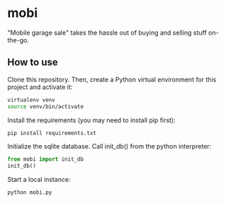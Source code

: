 # mobi

"Mobile garage sale" takes the hassle out of buying and selling stuff on-the-go.

## How to use

Clone this repository. Then, create a Python virtual environment for this project and activate it:

```bash
virtualenv venv
source venv/bin/activate
```

Install the requirements (you may need to install pip first):

```bash
pip install requirements.txt
```

Initialize the sqlite database. Call init_db() from the python interpreter:

```python
from mobi import init_db
init_db()
```

Start a local instance:

```bash
python mobi.py
```
